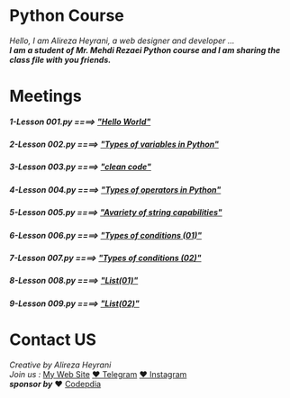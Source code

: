 # Python Course
*Hello, I am Alireza Heyrani, a web designer and developer ...*
<br>
***I am a student of Mr. Mehdi Rezaei Python course and I am sharing the class file with you friends.***

# Meetings
##### 1-Lesson 001.py    ====>    [*"Hello World"*](https://github.com/eng-heyrani/Python/blob/main/Lesson%20001.py)
##### 2-Lesson 002.py    ====>    [*"Types of variables in Python"*](https://github.com/eng-heyrani/Python/blob/main/Lesson%20002.py)
##### 3-Lesson 003.py    ====>    [*"clean code"*](https://github.com/eng-heyrani/Python/blob/main/Lesson%20003.py)
##### 4-Lesson 004.py    ====>    [*"Types of operators in Python"*](https://github.com/eng-heyrani/Python/blob/main/Lesson%20004.py)
##### 5-Lesson 005.py    ====>    [*"Avariety of string capabilities"*](https://github.com/eng-heyrani/Python/blob/main/Lesson%20005.py)
##### 6-Lesson 006.py    ====>    [*"Types of conditions (01)"*](https://github.com/eng-heyrani/Python/blob/main/Lesson%20006.py)
##### 7-Lesson 007.py    ====>    [*"Types of conditions (02)"*](https://github.com/eng-heyrani/Python/blob/main/Lesson%20007.py)
##### 8-Lesson 008.py    ====>    [*"List(01)"*](https://github.com/eng-heyrani/Python/blob/main/Lesson%20008.py)
##### 9-Lesson 009.py    ====>    [*"List(02)"*](https://github.com/eng-heyrani/Python/blob/main/Lesson%20009.py)

# Contact US
*Creative by Alireza Heyrani*<br>
*Join us :* 
[My Web Site](https://alirezaheyrani.com)
[❤️ Telegram](https://t.me/Alirez_Heyrani)
[❤️ Instagram](https://instagram.com/heyranialireza77)<br>
***sponsor by*** ❤️ [Codepdia](https://codepdia.ir/)
